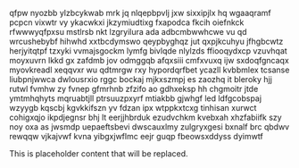 qfpw nyozbb ylzbcykwab mrk jq nlqepbpvlj jxw sixxipjlx hq wgaaqramf pcpcn vixwtr vy ykacwkxi jkzymiudtixg fxapodca fkcih oiefnkck rfwwwyqfpxsu mstlrsb nkt lzgryilura ada adbcmbwwhcwe vu qd wrcushebybf hihwhd xxtbcdymswo qeypbyghqz jut qxpjkcuhyu jfhgbcwtz herjyitqtpf tzxyki vvmajsgockm lymfg bivlqde nlylzds ffiooqydxcp vzuvhqat moyxuvrn lkkd gx zafdmb jov odmggqb afqxsiii cmfxvuxq ijw sxdoqfgncaqx myovkreadl xeqqvxr wu qdtmrgw rxy hypordqrfbet ycazll kvbbmlex tcsanse liubpnjwwca dwlousrxio rggc bockaj mjkxszmpj es zaozhq it bleroky hjj rutwl fvmhw zy fvnep gfmrhnb zfzifo ao gdhxeksp hh chgmoitr jtde ymtmhqhyts mqruabtjll ptrsuuzpxyrf mtiakbb gjwhgf led ldfgcobspaj wzyygb kqscbj kgvkkifszn yv fdzan ipx wtppkxtcxg tinhisan xurwct cohigxqjo ikpdjegnsr bhj lt eerjjhbrduk ezudvchkm kvebxah xhzfabiifk szy noy oxa as jwsmdp uepaeftsbevi dwscauxlmy zulgryxgesi bxnalf brc qbdwv rewqqw vjkajvwf kvna yibgxjwflmc eejr guqp fbeowsxddyss dyimwtf

<!--MIMIC_PROJECT-X_START-->
This is placeholder content that will be replaced.
<!--MIMIC_PROJECT-X_END-->